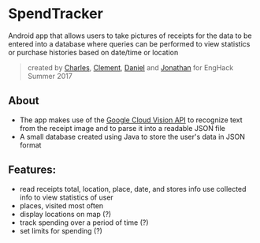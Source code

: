 # SpendTracker
Android app that allows users to take pictures of receipts for the data to be entered into a database where queries can be performed to view statistics or purchase histories based on date/time or location
> created by [Charles](https://github.com/mrthefakeperson), [Clement](https://github.com/ccyuen), [Daniel](https://github.com/chungdaniel) and [Jonathan](https://github.com/ngkjon) for EngHack Summer 2017


## About
* The app makes use of the [Google Cloud Vision API](https://cloud.google.com/vision/) to recognize text from the receipt image and to parse it into a readable JSON file
* A small database created using Java to store the user's data in JSON format


## Features:
* read receipts total, location, place, date, and stores info
use collected info to view statistics of user
* places, visited most often
* display locations on map (?)
* track spending over a period of time (?)
* set limits for spending (?)

